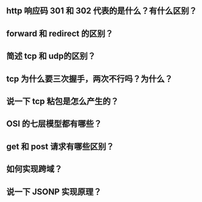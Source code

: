 ## http 响应码 301 和 302 代表的是什么？有什么区别？
## forward 和 redirect 的区别？
## 简述 tcp 和 udp的区别？
## tcp 为什么要三次握手，两次不行吗？为什么？
## 说一下 tcp 粘包是怎么产生的？
## OSI 的七层模型都有哪些？
## get 和 post 请求有哪些区别？
## 如何实现跨域？
## 说一下 JSONP 实现原理？